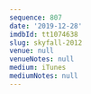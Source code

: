 ```yaml
---
sequence: 807
date: '2019-12-28'
imdbId: tt1074638
slug: skyfall-2012
venue: null
venueNotes: null
medium: iTunes
mediumNotes: null
---
```


